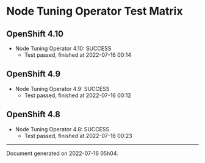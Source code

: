 
Node Tuning Operator Test Matrix
================================

OpenShift 4.10
--------------



* Node Tuning Operator 4.10: SUCCESS
  - Test passed, finished at 2022-07-16 00:14






OpenShift 4.9
-------------



* Node Tuning Operator 4.9: SUCCESS
  - Test passed, finished at 2022-07-16 00:12






OpenShift 4.8
-------------



* Node Tuning Operator 4.8: SUCCESS
  - Test passed, finished at 2022-07-16 00:23






---
Document generated on 2022-07-16 05h04.
